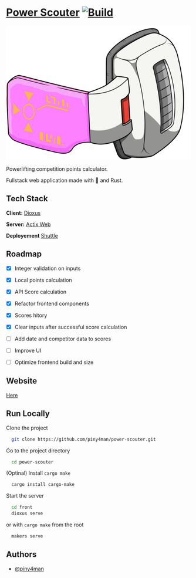 
# [Power Scouter](https://power-scouter.shuttleapp.rs/) [![Build](https://github.com/piny4man/power-scouter/actions/workflows/pull-request.yml/badge.svg)](https://github.com/piny4man/power-scouter/actions/workflows/pull-request.yml)
![Scouter](https://github.com/piny4man/power-scouter/blob/main/static/assets/images/scouter.png)

Powerlifting competition points calculator.

Fullstack web application made with 🧡 and Rust.




## Tech Stack

**Client:** [Dioxus](https://dioxuslabs.com/)

**Server:** [Actix Web](https://actix.rs/)

**Deployement** [Shuttle](https://www.shuttle.rs/)

## Roadmap
- [x]  Integer validation on inputs
- [x]  Local points calculation
- [x]  API Score calculation
- [x]  Refactor frontend components
- [x]  Scores hitory
- [x]  Clear inputs after successful score calculation
- [ ]  Add date and competitor data to scores
- [ ]  Improve UI
- [ ]  Optimize frontend build and size


## Website

[Here](https://power-scouter.shuttleapp.rs)


## Run Locally

Clone the project

```bash
  git clone https://github.com/piny4man/power-scouter.git
```

Go to the project directory

```bash
  cd power-scouter
```

(Optinal) Install `cargo make`

```bash
  cargo install cargo-make
```

Start the server

```bash
  cd front
  dioxus serve
```
or with `cargo make` from the root
```bash
  makers serve
```


## Authors

- [@piny4man](https://github.com/piny4man)

